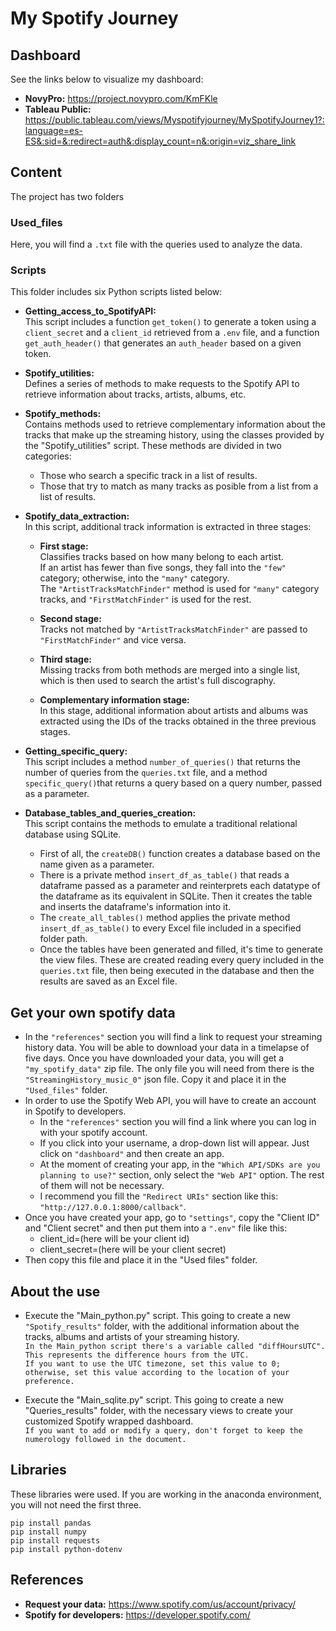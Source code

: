 # My Spotify Journey

## Dashboard
See the links below to visualize my dashboard:

- **NovyPro:** https://project.novypro.com/KmFKle  
- **Tableau Public:** https://public.tableau.com/views/Myspotifyjourney/MySpotifyJourney1?:language=es-ES&:sid=&:redirect=auth&:display_count=n&:origin=viz_share_link

## Content
The project has two folders

### Used_files
Here, you will find a `.txt` file with the queries used to analyze the data.

### Scripts
This folder includes six Python scripts listed below:

- **Getting_access_to_SpotifyAPI:**  
  This script includes a function `get_token()` to generate a token using a `client_secret` and a `client_id` retrieved from a `.env` file, and a function `get_auth_header()` that generates an `auth_header` based on a given token.

- **Spotify_utilities:**  
  Defines a series of methods to make requests to the Spotify API to retrieve information about tracks, artists, albums, etc.

- **Spotify_methods:**  
  Contains methods used to retrieve complementary information about the tracks that make up the streaming history, using the classes provided by the "Spotify_utilities" script. These methods are divided in two categories:  
  - Those who search a specific track in a list of results.  
  - Those that try to match as many tracks as posible from a list from a list of results.

- **Spotify_data_extraction:**  
  In this script, additional track information is extracted in three stages:

  - **First stage:**  
    Classifies tracks based on how many belong to each artist.  
    If an artist has fewer than five songs, they fall into the `"few"` category; otherwise, into the `"many"` category.  
    The `"ArtistTracksMatchFinder"` method is used for `"many"` category tracks, and `"FirstMatchFinder"` is used for the rest.

  - **Second stage:**  
    Tracks not matched by `"ArtistTracksMatchFinder"` are passed to `"FirstMatchFinder"` and vice versa.

  - **Third stage:**  
    Missing tracks from both methods are merged into a single list, which is then used to search the artist's full discography.

  - **Complementary information stage:**  
    In this stage, additional information about artists and albums was extracted using the IDs of the tracks obtained in the three previous stages.
- **Getting_specific_query:**  
  This script includes a method `number_of_queries()` that returns the number of queries from the `queries.txt` file, and a method `specific_query()`that returns a query based on a query number, passed as a parameter.

- **Database_tables_and_queries_creation:**  
  This script contains the methods to emulate a traditional relational database using SQLite.  
  - First of all, the `createDB()` function creates a database based on the name given as a parameter.
  - There is a private method `insert_df_as_table()` that reads a dataframe passed as a parameter and reinterprets each datatype of the dataframe as its equivalent in SQLite. Then it creates the table and inserts the dataframe's information into it.  
  - The `create_all_tables()` method applies the private method `insert_df_as_table()` to every Excel file included in a specified folder path.  
  - Once the tables have been generated and filled, it's time to generate the view files. These are created reading every query included in the `queries.txt` file, then being executed in the database and then the results are saved as an Excel file.

## Get your own spotify data
  - In the `"references"` section you will find a link to request your streaming history data. You will be able to download your data in a timelapse of five days. Once you have downloaded your data, you will get a `"my_spotify_data"` zip file. The only file you will need from there is the `"StreamingHistory_music_0"` json file. Copy it and place it in the `"Used_files"` folder.
  - In order to use the Spotify Web API, you will have to create an account in Spotify to developers. 
      - In the `"references"` section you will find a link where you can log in with your spotify account.
      - If you click into your username, a drop-down list will appear. Just click on `"dashboard"` and then create an app.
      - At the moment of creating your app, in the `"Which API/SDKs are you planning to use?"` section, only select the `"Web API"` option. The rest of them will not be necessary.
      - I recommend you fill the `"Redirect URIs"` section like this: `"http://127.0.0.1:8000/callback"`.
  - Once you have created your app, go to `"settings"`, copy the "Client ID" and "Client secret" and then put them into a `".env"` file like this:
      - client_id=(here will be your client id)
      - client_secret=(here will be your client secret)
  - Then copy this file and place it in the "Used files" folder.

## About the use
  - Execute the "Main_python.py" script. This going to create a new `"Spotify_results"` folder, with the additional information about the tracks, albums and artists of your streaming history.  
  `In the Main_python script there's a variable called "diffHoursUTC". This represents the difference hours from the UTC.`  
  `If you want to use the UTC timezone, set this value to 0; otherwise, set this value according to the location of your preference.`

  - Execute the "Main_sqlite.py" script. This going to create a new "Queries_results" folder, with the necessary views to create your customized Spotify wrapped dashboard.  
  `If you want to add or modify a query, don't forget to keep the numerology followed in the document.`

## Libraries
These libraries were used. If you are working in the anaconda environment, you will not need the first three.
```
pip install pandas
pip install numpy
pip install requests
pip install python-dotenv
```

## References
  - **Request your data:** https://www.spotify.com/us/account/privacy/
  - **Spotify for developers:** https://developer.spotify.com/
